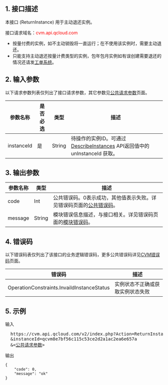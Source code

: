 ## 1. 接口描述
 
本接口 (ReturnInstance) 用于主动退还实例。

接口请求域名：<font style="color:red">cvm.api.qcloud.com</font>

* 按量付费的实例，如不主动销毁将一直运行；在不使用该实例时，需要主动退还。
* 只能支持主动退还按量计费类型的实例，包年包月实例如有误创建需要退还的情况还请发[工单系统](http://console.tcecqpoc.fsphere.cn/workorder/category/create?level1_id=6&level2_id=7)。

## 2. 输入参数

以下请求参数列表仅列出了接口请求参数，其它参数见[公共请求参数](/document/api/213/6976)页面。
 
| 参数名称 | 是否必选  | 类型 | 描述 |
|---------|---------|---------|---------|
| instanceId| 是| String| 待操作的实例ID。可通过 [DescribeInstances](http://tcecqpoc.fsphere.cn/doc/api/229/831) API返回值中的 unInstanceId 获取。


## 3. 输出参数
| 参数名称 | 类型 | 描述 |
|---------|---------|---------|
| code | Int | 公共错误码。0表示成功，其他值表示失败。详见错误码页面的[公共错误码](http://tcecqpoc.fsphere.cn/doc/api/372/%E9%94%99%E8%AF%AF%E7%A0%81#1.E3.80.81.E5.85.AC.E5.85.B1.E9.94.99.E8.AF.AF.E7.A0.81)。|
| message | String | 模块错误信息描述，与接口相关。详见错误码页面的[模块错误码](http://tcecqpoc.fsphere.cn/doc/api/372/%E9%94%99%E8%AF%AF%E7%A0%81#2.E3.80.81.E6.A8.A1.E5.9D.97.E9.94.99.E8.AF.AF.E7.A0.81)。|

## 4. 错误码
以下错误码表仅列出了该接口的业务逻辑错误码，更多公共错误码详见[CVM错误码](/document/product/213/6982)页面。

|错误码|描述|
|---|---|
OperationConstraints.InvaildInstanceStatus|实例状态不正确或获取实例状态失败

## 5. 示例
 
输入

<pre>
  https://cvm.api.qcloud.com/v2/index.php?Action=ReturnInstance
  &instanceId=qcvm8e7bf56c115c53ce2d2a1ac2ea6e657a
  &<<a href="http://tcecqpoc.fsphere.cn/doc/api/229/6976">公共请求参数</a>>
</pre>

输出

```
{
    "code": 0,
    "message": "ok"
}
```




